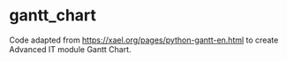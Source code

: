 # gantt_chart

Code adapted from https://xael.org/pages/python-gantt-en.html to create Advanced IT module Gantt Chart.
